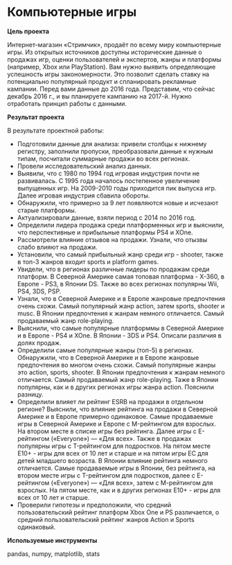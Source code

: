 # Компьютерные игры 

**Цель проекта**

Интернет-магазин «Стримчик», продаёт по всему миру компьютерные игры. Из открытых источников доступны исторические данные о продажах игр, оценки пользователей и экспертов, жанры и платформы (например, Xbox или PlayStation). Вам нужно выявить определяющие успешность игры закономерности.  Это позволит сделать ставку на потенциально популярный продукт и спланировать рекламные кампании. Перед вами данные до 2016 года. Представим, что сейчас декабрь 2016 г., и вы планируете кампанию на 2017-й. Нужно отработать принцип работы с данными.

**Результат проекта**

В результате проектной работы:

- Подготовили данные для анализа: привели столбцы к нижнему регистру, заполнили пропуски, преобразовали данные к нужным типам, посчитали суммарные продажи во всех регионах.
- Провели исследовательский анализ данных.
- Выявили, что с 1980 по 1994 год игровая индустрия почти не развивалась. С 1995 года началось постепенное увеличение выпущенных игр. На 2009-2010 годы приходится пик выпуска игр. Далее игровая индустрия сбавила обороты.
- Обнаружили, что примерно за 9 лет появляются новые и исчезают старые платформы.
- Актуализировали данные, взяли период с 2014 по 2016 год.
- Определили лидера продажа среди платформенных игр и выяснили, что перспективные и прибыльные платформы PS4 и XOne.
- Рассмотрели влияние отзывов на продажи. Узнали, что отызвы слабо влияют на продажи.
- Установили, что самый прибыльный жанр среди игр - shooter, также в топ-3 жанров входит sports и platform games.
- Увидели, что в регионах различные лидеры по продажам среди платформ. В Северной Америке самая топовая платформа - X-360, в Европе - PS3, в Японии DS. Также во всех регионах популярны Wii, PS4, 3DS, PSP.
- Узнали, что в Северной Америке и в Европе жанровые предпочтения очень схожи. Самый популярный жанр action, затем sports, shooter и musc. В Японии предпочтения к жанрам немного отличается. Cамый продаваемый жанр role-playing.
- Выяснили, что самые популярные платформмы в Северной Америке и в Европе - PS4 и XOne. В Японии - 3DS и PS4. Описали различия в долях продаж.
- Определили самые популярные жанры (топ-5) в регионах. Обнаружили, что в Северной Америке и в Европе жанровые предпочтения во многом очень схожи. Самый популярные жанры это action, sports, shooter. В Японии предпочтения к жанрам немного отличается. Cамый продаваемый жанр role-playing. Таже в Японии популярны, как и в других регионах игры жанра action. Пояснили разницу.
- Определили влияет ли рейтинг ESRB на продажи в отдельном регионе? Выяснили, что влияние рейтинга на продажи в Северной Америке и в Европе примерно одинаковое. Самые продаваемые игры в Северной Америке и Европе с M-рейтингом для взрослых. На втором месте в списке игры без рейтинга. Далее игры с E-рейтингом («Everyone») — «Для всех». Также в продажах популярны игры с T-рейтингом для подростков. На пятом месте E10+ - игры для всех от 10 лет и старше и на пятом игры EC для детей младшего возраста. В Японии влияние рейтинга немного отличается. Самые продаваемые игры в Японии, без рейтинга, на втором месте игры с T-рейтингом для подростков, далее с E-рейтингом («Everyone») — «Для всех», затем с М-рейтингом для взрослых. На пятом месте, как и в других регионах E10+ - игры для всех от 10 лет и старше.
- Проверили гипотезы и предположили, что средний пользовательский рейтинг платформ Xbox One и PS различается, о средний пользовательский рейтинг жанров Action и Sports одинаковый.
  

**Используемые инструменты**

pandas, numpy, matplotlib, stats 
